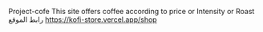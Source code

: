 Project-cofe 
This site offers coffee according to price or Intensity
 or Roast
رابط الموقع https://kofi-store.vercel.app/shop
